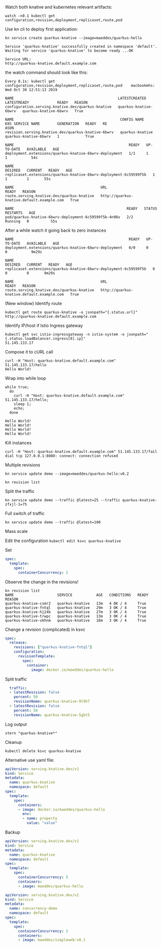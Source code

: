 Watch both knative and kubernetes relevant artifacts:

`watch -n0.1 kubectl get configuration,revision,deployment,replicaset,route,pod`

Use kn cli to deploy first application:

```
kn service create quarkus-knative --image=maeddes/quarkus-hello
```

```
Service 'quarkus-knative' successfully created in namespace 'default'.
Waiting for service 'quarkus-knative' to become ready ...OK

Service URL:
http://quarkus-knative.default.example.com
```

the watch command should look like this:

```
Every 0.1s: kubectl get configuration,revision,deployment,replicaset,route,pod    macbookmhs: Wed Oct 30 12:51:13 2019

NAME                                                LATESTCREATED           LATESTREADY             READY   REASON
configuration.serving.knative.dev/quarkus-knative   quarkus-knative-6bwrv   quarkus-knative-6bwrv   True

NAME                                                 CONFIG NAME       K8S SERVICE NAME        GENERATION   READY   RE
ASON
revision.serving.knative.dev/quarkus-knative-6bwrv   quarkus-knative   quarkus-knative-6bwrv   1            True

NAME                                                     READY   UP-TO-DATE   AVAILABLE   AGE
deployment.extensions/quarkus-knative-6bwrv-deployment   1/1     1            1           54s

NAME                                                                DESIRED   CURRENT   READY   AGE
replicaset.extensions/quarkus-knative-6bwrv-deployment-6c59599f5b   1         1         1       55s

NAME                                        URL                                          READY   REASON
route.serving.knative.dev/quarkus-knative   http://quarkus-knative.default.example.com   True

NAME                                                    READY   STATUS    RESTARTS   AGE
pod/quarkus-knative-6bwrv-deployment-6c59599f5b-4n98v   2/2     Running   0          55s
```

After a while watch it going back to zero instances

```
NAME                                                     READY   UP-TO-DATE   AVAILABLE   AGE
deployment.extensions/quarkus-knative-6bwrv-deployment   0/0     0            0           9m29s

NAME                                                                DESIRED   CURRENT   READY   AGE
replicaset.extensions/quarkus-knative-6bwrv-deployment-6c59599f5b   0         0         0       9m29s

NAME                                        URL                                          READY   REASON
route.serving.knative.dev/quarkus-knative   http://quarkus-knative.default.example.com   True
```

(New window) Identify route

```
kubectl get route quarkus-knative -o jsonpath="{.status.url}"
http://quarkus-knative.default.example.com
```

Identify IP/host if Istio Ingress gateway

```
kubectl get svc istio-ingressgateway -n istio-system -o jsonpath="{.status.loadBalancer.ingress[0].ip}"
51.145.133.17
```

Compose it to cURL call

```
curl -H "Host: quarkus-knative.default.example.com" 51.145.133.17/hello
Hello World!
```

Wrap into while loop

```
while true; 
  do 
    curl -H "Host: quarkus-knative.default.example.com" 51.145.133.17/hello;
    sleep 1;
    echo;
  done

Hello World!
Hello World!
Hello World!
Hello World!
```

Kill instances

```
curl -H "Host: quarkus-knative.default.example.com" 51.145.133.17/fail
dial tcp 127.0.0.1:8080: connect: connection refused
```

Multiple revisions

```
kn service update demo --image=maeddes/quarkus-hello:v0.2
```

```
kn revision list
```

Split the traffic

```
kn service update demo --traffic @latest=25 --traffic quarkus-knative-zfxjl-1=75
```

Full switch of traffic

```
kn service update demo --traffic @latest=100 
```

Mass scale

Edit the configuration `kubectl edit ksvc quarkus-knative`

Set

```yaml
spec:
  template:
    spec:
      containerConcurrency: 2
```

Observe the change in the revisions!

```
kn revision list
NAME                    SERVICE           AGE   CONDITIONS   READY   REASON
quarkus-knative-csmr2   quarkus-knative   13m   4 OK / 4     True
quarkus-knative-fntql   quarkus-knative   29m   3 OK / 4     True
quarkus-knative-hj24b   quarkus-knative   27m   3 OK / 4     True
quarkus-knative-trwpc   quarkus-knative   13m   3 OK / 4     True
quarkus-knative-vkhnm   quarkus-knative   18m   3 OK / 4     True
```

Change a revision (complicated) in ksvc

```yaml
spec:
  release:
    revisions: ["quarkus-knative-fntql"]
    configuration:
      revisionTemplate:
        spec:
          container:
            image: docker.io/maeddes/quarkus-hello
```       

Split traffic

```yaml
  traffic:
  - latestRevision: false
    percent: 50
    revisionName: quarkus-knative-9l9h7
  - latestRevision: false
    percent: 50
    revisionName: quarkus-knative-5gbt5
```

Log output

`stern "quarkus-knative*"`

Cleanup

`kubectl delete ksvc quarkus-knative`


Alternative use yaml file:

```yaml
apiVersion: serving.knative.dev/v1
kind: Service
metadata:
  name: quarkus-knative
  namespace: default
spec:
  template:
    spec:
      containers:
      - image: docker.io/maeddes/quarkus-hello
        env:
        - name: property
          value: "value"
```
 
Backup
 
```yaml
apiVersion: serving.knative.dev/v1
kind: Service
metadata:
  name: quarkus-knative
  namespace: default
spec:
  template:
    spec:
      containerConcurrency: 5
      containers:
      - image: maeddes/quarkus-hello
```

```yaml
apiVersion: serving.knative.dev/v1
kind: Service
metadata:
  name: concurrency-demo
  namespace: default
spec:
  template:
    spec:
      containerConcurrency: 1
      containers:
      - image: maeddes/simpleweb:v0.1
```

